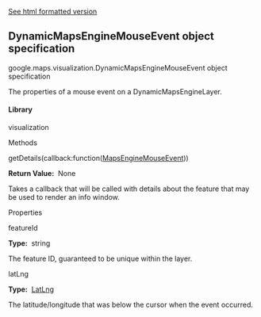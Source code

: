 [See html formatted version](https://huasofoundries.github.io/google-maps-documentation/DynamicMapsEngineMouseEvent.html)

## DynamicMapsEngineMouseEvent object specification

google.maps.visualization.DynamicMapsEngineMouseEvent object specification

The properties of a mouse event on a DynamicMapsEngineLayer.

#### Library

visualization

Methods

getDetails(callback:function([MapsEngineMouseEvent](MapsEngineMouseEvent.md)))

**Return Value:**  None

Takes a callback that will be called with details about the feature that may be used to render an info window.

Properties

featureId

**Type:**  string

The feature ID, guaranteed to be unique within the layer.

latLng

**Type:**  [LatLng](LatLng.md)

The latitude/longitude that was below the cursor when the event occurred.
